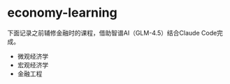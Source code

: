 # economy-learning



下面记录之前辅修金融时的课程，借助智谱AI（GLM-4.5）结合Claude Code完成。



- 微观经济学
- 宏观经济学
- 金融工程









